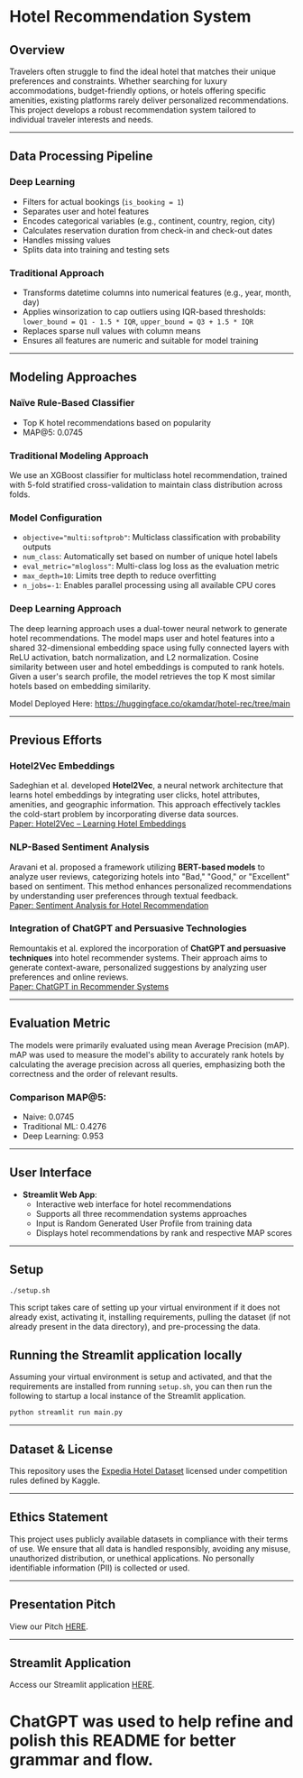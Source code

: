 # Hotel Recommendation System

## Overview

Travelers often struggle to find the ideal hotel that matches their unique preferences and constraints. Whether searching for luxury accommodations, budget-friendly options, or hotels offering specific amenities, existing platforms rarely deliver personalized recommendations. This project develops a robust recommendation system tailored to individual traveler interests and needs.

---
## Data Processing Pipeline

### Deep Learning
- Filters for actual bookings (`is_booking = 1`)
- Separates user and hotel features
- Encodes categorical variables (e.g., continent, country, region, city)
- Calculates reservation duration from check-in and check-out dates
- Handles missing values
- Splits data into training and testing sets

### Traditional Approach
- Transforms datetime columns into numerical features (e.g., year, month, day)
- Applies winsorization to cap outliers using IQR-based thresholds:  
  `lower_bound = Q1 - 1.5 * IQR`, `upper_bound = Q3 + 1.5 * IQR`
- Replaces sparse null values with column means
- Ensures all features are numeric and suitable for model training

---

## Modeling Approaches 

### Naïve Rule-Based Classifier
- Top K hotel recommendations based on popularity
- MAP@5: 0.0745

### Traditional Modeling Approach

We use an XGBoost classifier for multiclass hotel recommendation, trained with 5-fold stratified cross-validation to maintain class distribution across folds.

### Model Configuration
- `objective="multi:softprob"`: Multiclass classification with probability outputs
- `num_class`: Automatically set based on number of unique hotel labels
- `eval_metric="mlogloss"`: Multi-class log loss as the evaluation metric
- `max_depth=10`: Limits tree depth to reduce overfitting
- `n_jobs=-1`: Enables parallel processing using all available CPU cores

### Deep Learning Approach


The deep learning approach uses a dual-tower neural network to generate hotel recommendations. The model maps user and hotel features into a shared 32-dimensional embedding space using fully connected layers with ReLU activation, batch normalization, and L2 normalization. Cosine similarity between user and hotel embeddings is computed to rank hotels. Given a user's search profile, the model retrieves the top K most similar hotels based on embedding similarity.

Model Deployed Here: https://huggingface.co/okamdar/hotel-rec/tree/main

---

## Previous Efforts

### Hotel2Vec Embeddings  
Sadeghian et al. developed **Hotel2Vec**, a neural network architecture that learns hotel embeddings by integrating user clicks, hotel attributes, amenities, and geographic information. This approach effectively tackles the cold-start problem by incorporating diverse data sources.  
[Paper: Hotel2Vec – Learning Hotel Embeddings](https://arxiv.org/abs/1910.03943)

### NLP-Based Sentiment Analysis  
Aravani et al. proposed a framework utilizing **BERT-based models** to analyze user reviews, categorizing hotels into "Bad," "Good," or "Excellent" based on sentiment. This method enhances personalized recommendations by understanding user preferences through textual feedback.  
[Paper: Sentiment Analysis for Hotel Recommendation](https://arxiv.org/abs/2408.00716)

### Integration of ChatGPT and Persuasive Technologies  
Remountakis et al. explored the incorporation of **ChatGPT and persuasive techniques** into hotel recommender systems. Their approach aims to generate context-aware, personalized suggestions by analyzing user preferences and online reviews.  
[Paper: ChatGPT in Recommender Systems](https://arxiv.org/abs/2307.14298)

---

## Evaluation Metric

The models were primarily evaluated using mean Average Precision (mAP). mAP was used to measure the model's ability to accurately rank hotels by calculating the average precision across all queries, emphasizing both the correctness and the order of relevant results.

### Comparison MAP@5:
- Naive: 0.0745
- Traditional ML: 0.4276
- Deep Learning: 0.953

---

## User Interface

- **Streamlit Web App**: 
  - Interactive web interface for hotel recommendations
  - Supports all three recommendation systems approaches
  - Input is Random Generated User Profile from training data
  - Displays hotel recommendations by rank and respective MAP scores

---

## Setup

```bash
./setup.sh
```

This script takes care of setting up your virtual environment if it does not already exist, activating it, installing requirements, pulling the dataset (if not already present in the data directory), and pre-processing the data.

## Running the Streamlit application locally

Assuming your virtual environment is setup and activated, and that the requirements are installed from running `setup.sh`,
you can then run the following to startup a local instance of the Streamlit application.

```bash
python streamlit run main.py
```

---

## Dataset & License
This repository uses the [Expedia Hotel Dataset](https://www.kaggle.com/c/expedia-hotel-recommendations) licensed under competition rules defined by Kaggle.

---

## **Ethics Statement**  

This project uses publicly available datasets in compliance with their terms of use. We ensure that all data is handled responsibly, avoiding any misuse, unauthorized distribution, or unethical applications. No personally identifiable information (PII) is collected or used. 

---

## Presentation Pitch

View our Pitch [HERE](https://docs.google.com/presentation/d/1f10f97H5Tj7s4oodW_kLxO4mKXoLSJzMlBV520TZrPM/edit?usp=sharing).

---

## Streamlit Application

Access our Streamlit application [HERE]().

# ChatGPT was used to help refine and polish this README for better grammar and flow. 
